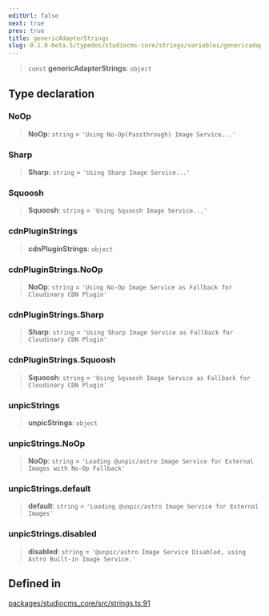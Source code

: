```yaml
---
editUrl: false
next: true
prev: true
title: genericAdapterStrings
slug: 0.1.0-beta.5/typedoc/studiocms-core/strings/variables/genericadapterstrings
---
```


> `const` **genericAdapterStrings**: `object`

## Type declaration

### NoOp

> **NoOp**: `string` = `'Using No-Op(Passthrough) Image Service...'`

### Sharp

> **Sharp**: `string` = `'Using Sharp Image Service...'`

### Squoosh

> **Squoosh**: `string` = `'Using Squoosh Image Service...'`

### cdnPluginStrings

> **cdnPluginStrings**: `object`

### cdnPluginStrings.NoOp

> **NoOp**: `string` = `'Using No-Op Image Service as Fallback for Cloudinary CDN Plugin'`

### cdnPluginStrings.Sharp

> **Sharp**: `string` = `'Using Sharp Image Service as Fallback for Cloudinary CDN Plugin'`

### cdnPluginStrings.Squoosh

> **Squoosh**: `string` = `'Using Squoosh Image Service as Fallback for Cloudinary CDN Plugin'`

### unpicStrings

> **unpicStrings**: `object`

### unpicStrings.NoOp

> **NoOp**: `string` = `'Loading @unpic/astro Image Service for External Images with No-Op Fallback'`

### unpicStrings.default

> **default**: `string` = `'Loading @unpic/astro Image Service for External Images'`

### unpicStrings.disabled

> **disabled**: `string` = `'@unpic/astro Image Service Disabled, using Astro Built-in Image Service.'`

## Defined in

[packages/studiocms\_core/src/strings.ts:91](https://github.com/astrolicious/studiocms/tree/main/packages/studiocms_core/src/strings.ts#L91)
